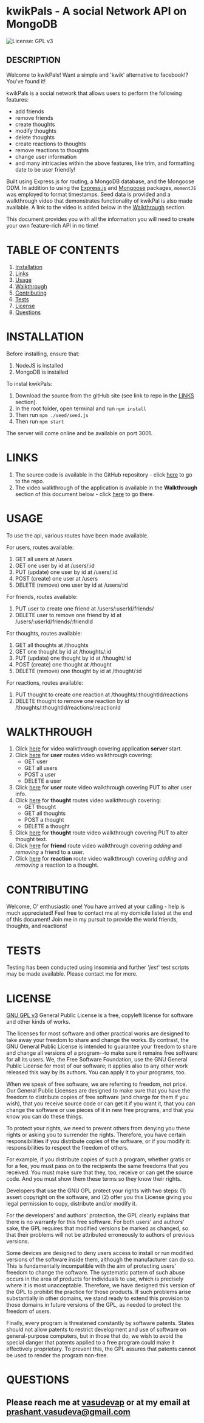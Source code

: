 # kwikPals - A social Network API on MongoDB
![License: GPL v3](https://img.shields.io/badge/License-GPLv3-blue.svg)

## DESCRIPTION

Welcome to kwikPals!  Want a simple and 'kwik' alternative to facebook!?  You've found it!

kwikPals is a social network that allows users to perform the following features:
* add friends
* remove friends
* create thoughts
* modify thoughts
* delete thoughts
* create reactions to thoughts
* remove reactions to thoughts
* change user information
* and many intricacies within the above features, like trim, and formatting date to be user friendly!

Built using Express.js for routing, a MongoDB database, and the Mongoose ODM.  In addition to using the [Express.js](https://www.npmjs.com/package/express) and [Mongoose](https://www.npmjs.com/package/mongoose) packages, `momentJS` was employed to format timestamps.  Seed data is provided and a walkthrough video that demonstrates functionality of kwikPal is also made available.  A link to the video is added below in the [Walkthrough](#walkthrough) section.

This document provides you with all the information you will need to create your own feature-rich API in no time!


# TABLE OF CONTENTS

1. [Installation](#installation)
2. [Links](#links)
3. [Usage](#usage)
4. [Walkthrough](#walkthrough)
4. [Contributing](#contributing)
5. [Tests](#tests)
6. [License](#license)
7. [Questions](#questions)


# INSTALLATION
Before installing, ensure that:
1. NodeJS is installed
2. MongoDB is installed 

To instal kwikPals:
1. Download the source from the gitHub site (see link to repo in the [LINKS](#links) section).
2. In the root folder, open terminal and run `npm install`
3. Then run `npm ./seed/seed.js`
4. Then run `npm start`

The server will come online and be available on port 3001.


# LINKS
1. The source code is available in the GitHub repository - click [here](https://github.com/vasudevap/kwikPals.git) to go to the repo.
2. The video walkthrough of the application is available in the __Walkthrough__ section of this document below - click [here](#walkthrough) to go there.

# USAGE
To use the api, various routes have been made available.

For users, routes available:
1. GET all users at /users
2. GET one user by id at /users/:id
3. PUT (update) one user by id at /users/:id
5. POST (create) one user at /users
6. DELETE (remove) one user by id at /users/:id

For friends, routes available:
1. PUT user to create one friend at /users/:userId/friends/
2. DELETE user to remove one friend by id at /users/:userId/friends/:friendId

For thoughts, routes available:
1. GET all thoughts at /thoughts
2. GET one thought by id at /thoughts/:id
3. PUT (update) one thought by id at /thought/:id
5. POST (create) one thought at /thought
6. DELETE (remove) one thought by id at /thought/:id

For reactions, routes available:
1. PUT thought to create one reaction at /thoughts/:thoughtId/reactions
2. DELETE thought to remove one reaction by id /thoughts/:thoughtId/reactions/:reactionId
  

# WALKTHROUGH
1. Click [here](https://drive.google.com/file/d/1gE3j2QTVp2Y1t0Pxfhbyi8itdW04Vd78/view?usp=drive_link) for video walkthrough covering application __server__ start.
2. Click [here](https://drive.google.com/file/d/1K032hwES7c8AygGyd4YxuGsbDjFXzi2f/view?usp=drive_link) for __user__ routes video walkthrough covering:
    - GET user
    - GET all users
    - POST a user
    - DELETE a user
3. Click [here](https://drive.google.com/file/d/1B4oB1E1dOnCcpSbKoW0kNKOPs5OqAZx0/view?usp=drive_link) for __user__ route video walkthrough covering PUT to alter user info.
4. Click [here](https://drive.google.com/file/d/1mf0CdJDQ1nv7Vn0HiTAUV-UaY6tyc4p5/view?usp=drive_link) for __thought__ routes video walkthrough covering:
    - GET thought
    - GET all thoughts
    - POST a thought
    - DELETE a thought
5. Click [here](https://drive.google.com/file/d/1gvabim1r-f62uEnMNJecoUPS07CPFHzm/view?usp=drive_link) for __thought__ route video walkthrough covering PUT to alter thought text.
6. Click [here](https://drive.google.com/file/d/1J4-vxouTlGDarzL-uUlY8wDxO19fOKSa/view?usp=drive_link) for __friend__ route video walkthrough covering _adding_ and _removing_ a friend to a user.
7. Click [here](https://drive.google.com/file/d/15IbZPcA1IWPUIjOzRO3lWblrW0c-qXHL/view?usp=drive_link) for __reaction__ route video walkthrough covering _adding_ and _removing_ a reaction to a thought.


# CONTRIBUTING

Welcome, O' enthusiastic one!  You have arrived at your calling - help is much appreciated!  Feel free to contact me at my domicile listed at the end of this document!  Join me in my pursuit to provide the world friends, thoughts, and reactions!


# TESTS
Testing has been conducted using insomnia and further '_jest_' test scripts may be made available.  Please contact me for more.


# LICENSE
[GNU GPL v3](https://www.gnu.org/licenses/gpl-3.0)
 General Public License is a free, copyleft license for software and other kinds of works.

The licenses for most software and other practical works are designed to take away your freedom to share and change the works. By contrast, the GNU General Public License is intended to guarantee your freedom to share and change all versions of a program--to make sure it remains free software for all its users. We, the Free Software Foundation, use the GNU General Public License for most of our software; it applies also to any other work released this way by its authors. You can apply it to your programs, too.

When we speak of free software, we are referring to freedom, not price. Our General Public Licenses are designed to make sure that you have the freedom to distribute copies of free software (and charge for them if you wish), that you receive source code or can get it if you want it, that you can change the software or use pieces of it in new free programs, and that you know you can do these things.

To protect your rights, we need to prevent others from denying you these rights or asking you to surrender the rights. Therefore, you have certain responsibilities if you distribute copies of the software, or if you modify it: responsibilities to respect the freedom of others.

For example, if you distribute copies of such a program, whether gratis or for a fee, you must pass on to the recipients the same freedoms that you received. You must make sure that they, too, receive or can get the source code. And you must show them these terms so they know their rights.

Developers that use the GNU GPL protect your rights with two steps: (1) assert copyright on the software, and (2) offer you this License giving you legal permission to copy, distribute and/or modify it.

For the developers' and authors' protection, the GPL clearly explains that there is no warranty for this free software. For both users' and authors' sake, the GPL requires that modified versions be marked as changed, so that their problems will not be attributed erroneously to authors of previous versions.

Some devices are designed to deny users access to install or run modified versions of the software inside them, although the manufacturer can do so. This is fundamentally incompatible with the aim of protecting users' freedom to change the software. The systematic pattern of such abuse occurs in the area of products for individuals to use, which is precisely where it is most unacceptable. Therefore, we have designed this version of the GPL to prohibit the practice for those products. If such problems arise substantially in other domains, we stand ready to extend this provision to those domains in future versions of the GPL, as needed to protect the freedom of users.

Finally, every program is threatened constantly by software patents. States should not allow patents to restrict development and use of software on general-purpose computers, but in those that do, we wish to avoid the special danger that patents applied to a free program could make it effectively proprietary. To prevent this, the GPL assures that patents cannot be used to render the program non-free.


# QUESTIONS
Please reach me at [vasudevap](https://github.com/vasudevap) or at my email at prashant.vasudeva@gmail.com
---

